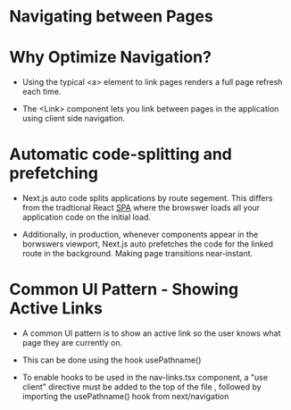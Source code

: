 # Navigating between Pages

# Why Optimize Navigation?

- Using the typical \<a> element to link pages renders a full page refresh each time.

- The \<Link> component lets you link between pages in the application using client side navigation.

# Automatic code-splitting and prefetching

- Next.js auto code splits applications by route segement. This differs from the tradtional React [SPA](https://developer.mozilla.org/en-US/docs/Glossary/SPA) where the browswer loads all your application code on the initial load.

- Additionally, in production, whenever <Link> components appear in the borwswers viewport, Next.js auto prefetches the code for the linked route in the background. Making page transitions near-instant.

# Common UI Pattern - Showing Active Links

- A common UI pattern is to show an active link so the user knows what page they are currently on.

- This can be done using the hook usePathname()

- To enable hooks to be used in the nav-links.tsx component, a "use client" directive must be added to the top of the file , followed by importing the usePathname() hook from next/navigation

